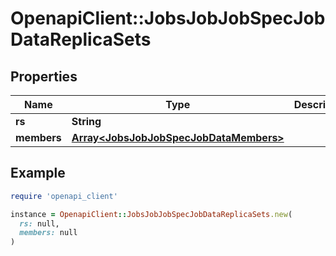 # OpenapiClient::JobsJobJobSpecJobDataReplicaSets

## Properties

| Name | Type | Description | Notes |
| ---- | ---- | ----------- | ----- |
| **rs** | **String** |  | [optional] |
| **members** | [**Array&lt;JobsJobJobSpecJobDataMembers&gt;**](JobsJobJobSpecJobDataMembers.md) |  | [optional] |

## Example

```ruby
require 'openapi_client'

instance = OpenapiClient::JobsJobJobSpecJobDataReplicaSets.new(
  rs: null,
  members: null
)
```

